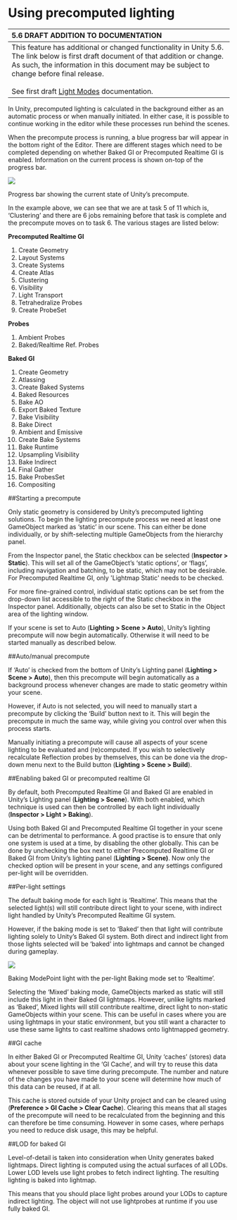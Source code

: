 # Using precomputed lighting

|**5.6 DRAFT ADDITION TO DOCUMENTATION** |
|:---|
|This feature has additional or changed functionality in Unity 5.6. The link below is first draft document of that addition or change. As such, the information in this document may be subject to change before final release.<br/><br/>See first draft [Light Modes](https://docs.google.com/document/d/116JvLXljfbdfllOLlyzVvWmNWpbUwcYKV16blVHuS2E/edit) documentation.|


In Unity, precomputed lighting is calculated in the background either as an automatic process or when manually initiated. In either case, it is possible to continue working in the editor while these processes run behind the scenes.

When the precompute process is running, a blue progress bar will appear in the bottom right of the Editor. There are different stages which need to be completed depending on whether Baked GI or Precomputed Realtime GI is enabled. Information on the current process is shown on-top of the progress bar.

![](../uploads/GlobalIllumination/BakingJobs.png)

Progress bar showing the current state of Unity’s precompute.

In the example above, we can see that we are at task 5 of 11 which is, ‘Clustering’ and there are 6 jobs remaining before that task is complete and the precompute moves on to task 6. The various stages are listed below:

__Precomputed Realtime GI__

1. Create Geometry			
2. Layout Systems				
3. Create Systems				
4. Create Atlas				
5. Clustering					
6. Visibility					
7. Light Transport			
8. Tetrahedralize Probes			
9. Create ProbeSet			
								
__Probes__

1. Ambient Probes				
2. Baked/Realtime Ref. Probes	

__Baked GI__

1. Create Geometry
2. Atlassing
3. Create Baked Systems
4. Baked Resources
5. Bake AO
6. Export Baked Texture
7. Bake Visibility
8. Bake Direct
9. Ambient and Emissive
10. Create Bake Systems
11. Bake Runtime
12. Upsampling Visibility
13. Bake Indirect
14. Final Gather
15. Bake ProbesSet
16. Compositing

##Starting a precompute

Only static geometry is considered by Unity’s precomputed lighting solutions. To begin the lighting precompute process we need at least one GameObject marked as ‘static’ in our scene. This can either be done individually, or by shift-selecting multiple GameObjects from the hierarchy panel.

From the Inspector panel, the Static checkbox can be selected (**Inspector > Static**). This will set all of the GameObject’s ‘static options’, or ‘flags’, including navigation and batching, to be static, which may not be desirable. For Precomputed Realtime GI, only 'Lightmap Static' needs to be checked.

For more fine-grained control, individual static options can be set from the drop-down list accessible to the right of the Static checkbox in the Inspector panel. Additionally, objects can also be set to Static in the Object area of the lighting window.

If your scene is set to Auto (**Lighting > Scene > Auto**), Unity’s lighting precompute will now begin automatically. Otherwise it will need to be started manually as described below.

##Auto/manual precompute

If ‘Auto’ is checked from the bottom of Unity’s Lighting panel (**Lighting > Scene > Auto**), then this precompute will begin automatically as a background process whenever changes are made to static geometry within your scene.

However, if Auto is not selected, you will need to manually start a precompute by clicking the ‘Build’ button next to it. This will begin the precompute in much the same way, while giving you control over when this process starts.

Manually initiating a precompute will cause all aspects of your scene lighting to be evaluated and (re)computed. If you wish to selectively recalculate Reflection probes by themselves, this can be done via the drop-down menu next to the Build button (**Lighting > Scene > Build**).

##Enabling baked GI or precomputed realtime GI

By default, both Precomputed Realtime GI and Baked GI are enabled in Unity’s Lighting panel (**Lighting > Scene**). With both enabled, which technique is used can then be controlled by each light individually (**Inspector > Light > Baking**).

Using both Baked GI and Precomputed Realtime GI together in your scene can be detrimental to performance. A good practise is to ensure that only one system is used at a time, by disabling the other globally. This can be done by unchecking the box next to either Precomputed Realtime GI or Baked GI from Unity’s lighting panel (**Lighting > Scene)**. Now only the checked option will be present in your scene, and any settings configured per-light will be overridden.

##Per-light settings

The default baking mode for each light is ‘Realtime’. This means that the selected light(s) will still contribute direct light to your scene, with indirect light handled by Unity’s Precomputed Realtime GI system.

However, if the baking mode is set to ‘Baked’ then that light will contribute lighting solely to Unity’s Baked GI system. Both direct and indirect light from those lights selected will be ‘baked’ into lightmaps and cannot be changed during gameplay.

![](../uploads/GlobalIllumination/LightBakingType.png)

Baking ModePoint light with the per-light Baking mode set to ‘Realtime’.

Selecting the ‘Mixed’ baking mode, GameObjects marked as static will still include this light in their Baked GI lightmaps. However, unlike lights marked as ‘Baked’, Mixed lights will still contribute realtime, direct light to non-static GameObjects within your scene. This can be useful in cases where you are using lightmaps in your static environment, but you still want a character to use these same lights to cast realtime shadows onto lightmapped geometry.

##GI cache

In either Baked GI or Precomputed Realtime GI, Unity ‘caches’ (stores) data about your scene lighting in the ‘GI Cache’, and will try to reuse this data whenever possible to save time during precompute. The number and nature of the changes you have made to your scene will determine how much of this data can be reused, if at all.

This cache is stored outside of your Unity project and can be cleared using (**Preference > GI Cache > Clear Cache**). Clearing this means that all stages of the precompute will need to be recalculated from the beginning and this can therefore be time consuming. However in some cases, where perhaps you need to reduce disk usage, this may be helpful.

##LOD for baked GI

Level-of-detail is taken into consideration when Unity generates baked lightmaps. Direct lighting is computed using the actual surfaces of all LODs. Lower LOD levels use light probes to fetch indirect lighting. The resulting lighting is baked into lightmap.

This means that you should place light probes around your LODs to capture indirect lighting. The object will not use lightprobes at runtime if you use fully baked GI.